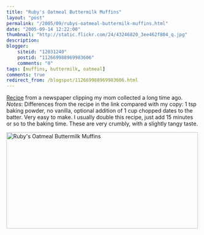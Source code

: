```yaml
---
title: "Ruby's Oatmeal Buttermilk Muffins"
layout: "post"
permalink: "/2005/09/rubys-oatmeal-buttermilk-muffins.html"
date: "2005-09-14 12:22:00"
thumbnail: "http://static.flickr.com/24/43246820_3ee462f804_q.jpg"
description: 
blogger:
    siteid: "12031240"
    postid: "112669988969983606"
    comments: "0"
tags: [muffins, buttermilk, oatmeal]
comments: true
redirect_from: /blogspot/112669988969983606.html
---
```


[Recipe](http://neverboredrecipes.blogspot.com/2009/08/rubys-oatmeal-muffins.html) from a newspaper clipping my mom collected a long time ago. _Notes_: Differences from the recipe in the link compared with my copy: 1 tsp baking powder, no vanilla, optional addition of 1 cup chopped dates to the batter. Very easy to make. I usually double this recipe, just add 15 minutes or so to the baking time. These are very crumbly, with a slightly tangy taste.

<a data-flickr-embed="true"  href="https://www.flickr.com/photos/gnuf/43246820/" title="Ruby&#x27;s Oatmeal Buttermilk Muffins"><img src="https://c5.staticflickr.com/1/24/43246820_3ee462f804.jpg" width="500" height="252" alt="Ruby&#x27;s Oatmeal Buttermilk Muffins"></a><script async src="//embedr.flickr.com/assets/client-code.js" charset="utf-8"></script>
